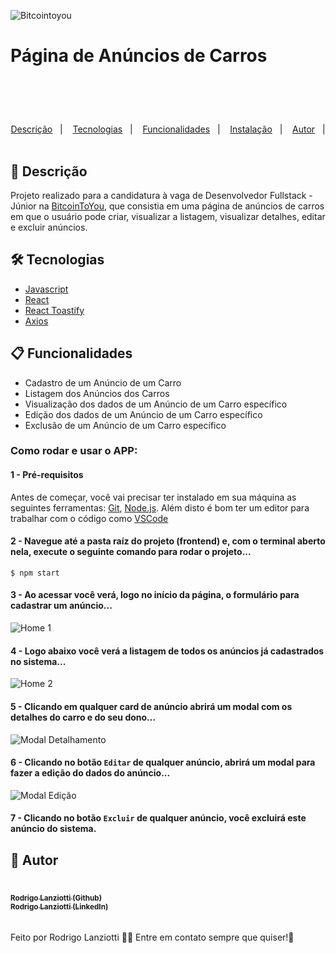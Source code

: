 ![Bitcointoyou](https://bitcointoyou.com/_next/static/media/logoAzul.c6609791.png)

# Página de Anúncios de Carros

<h1 align="center">
  <br />
  <a href="https://www.linkedin.com/in/rodrigo-lanziotti-16a64966/">
  </a>
</h1>
<p align="center">
  <a href="#page_facing_up-descrição">Descrição</a>&nbsp;&nbsp;&nbsp;|&nbsp;&nbsp;&nbsp;
  <a href="#-tecnologias">Tecnologias</a>&nbsp;&nbsp;&nbsp;|&nbsp;&nbsp;&nbsp;
    <a href="#clipboard-Funcionalidades">Funcionalidades</a>&nbsp;&nbsp;&nbsp;|&nbsp;&nbsp;&nbsp;
  <a href="#closed_book-instalação">Instalação</a>&nbsp;&nbsp;&nbsp;|&nbsp;&nbsp;&nbsp;
  <a href="#man-Autor">Autor</a>&nbsp;&nbsp;&nbsp;|&nbsp;&nbsp;&nbsp;
</p>

## :page_facing_up: Descrição

Projeto realizado para a candidatura à vaga de Desenvolvedor Fullstack - Júnior na [BitcoinToYou](https://bitcointoyou.com/), que consistia em uma página de anúncios de carros em que o usuário pode criar, visualizar a listagem, visualizar detalhes, editar e excluir anúncios.

## 🛠 Tecnologias

- [Javascript](https://developer.mozilla.org/en-US/docs/Web/JavaScript)
- [React](https://pt-br.reactjs.org/)
- [React Toastify](https://www.npmjs.com/package/react-toastify)
- [Axios](https://axios-http.com/ptbr/docs/intro)

## :clipboard: Funcionalidades

- Cadastro de um Anúncio de um Carro
- Listagem dos Anúncios dos Carros
- Visualização dos dados de um Anúncio de um Carro específico
- Edição dos dados de um Anúncio de um Carro específico
- Exclusão de um Anúncio de um Carro específico

### Como rodar e usar o APP:

#### 1 - Pré-requisitos

Antes de começar, você vai precisar ter instalado em sua máquina as seguintes ferramentas:
[Git](https://git-scm.com), [Node.js](https://nodejs.org/en/).
Além disto é bom ter um editor para trabalhar com o código como [VSCode](https://code.visualstudio.com/)

#### 2 - Navegue até a pasta raíz do projeto (frontend) e, com o terminal aberto nela, execute o seguinte comando para rodar o projeto...

`$ npm start`

#### 3 - Ao acessar você verá, logo no início da página, o formulário para cadastrar um anúncio...

![Home 1]()

#### 4 - Logo abaixo você verá a listagem de todos os anúncios já cadastrados no sistema...

![Home 2]()

#### 5 - Clicando em qualquer card de anúncio abrirá um modal com os detalhes do carro e do seu dono...

![Modal Detalhamento]()

#### 6 - Clicando no botão ``Editar`` de qualquer anúncio, abrirá um modal para fazer a edição do dados do anúncio...

![Modal Edição]()

#### 7 - Clicando no botão ``Excluir`` de qualquer anúncio, você excluirá este anúncio do sistema.


## :man: Autor
<a href="https://github.com/lanziotti/">
 <br />
 <sub><b>Rodrigo Lanziotti (Github)</b></sub>
</a>
<a href="https://www.linkedin.com/in/rodrigo-lanziotti-16a64966/">
 <br />
 <sub><b>Rodrigo Lanziotti (LinkedIn)</b></sub>
</a>

######

Feito por Rodrigo Lanziotti :wave::wave: Entre em contato sempre que quiser!🚀